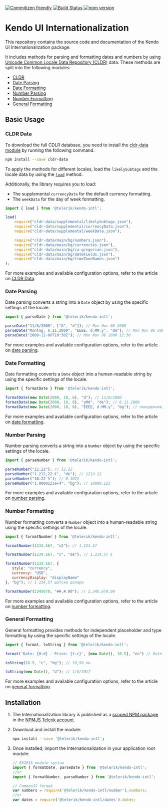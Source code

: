[![Commitizen friendly](https://img.shields.io/badge/commitizen-friendly-brightgreen.svg)](http://commitizen.github.io/cz-cli/)
[![Build Status](https://travis-ci.org/telerik/kendo-intl.svg?branch=master)](https://travis-ci.org/telerik/kendo-intl)
[![npm version](https://badge.fury.io/js/%40telerik%2Fkendo-intl.svg)](https://badge.fury.io/js/%40telerik%2Fkendo-intl)


# Kendo UI Internationalization

This repository contains the source code and documentation of the Kendo UI Internationalization package.

It includes methods for parsing and formatting dates and numbers by using [Unicode Common Locale Data Repository (CLDR)](http://cldr.unicode.org/) data. These methods are split into the following modules:

* [CLDR](#cldr-data)
* [Date Parsing](#date-parsing)
* [Date Formatting](#date-formatting)
* [Number Parsing](#number-parsing)
* [Number Formatting](#number-formatting)
* [General Formatting](#general-formatting)

## Basic Usage

### CLDR Data

To download the full CDLR database, you need to install the [cldr-data module](https://www.npmjs.com/package/cldr-data) by running the following command.

```sh
npm install --save cldr-data
```

To apply the methods for different locales, load the `likelySubtags` and the locale data by using the [`load`](https://github.com/telerik/kendo-intl/blob/master/docs/cldr/api.md#load) method.

Additionally, the library requires you to load:
* The supplemental `currencyData` for the default currency formatting.
* The `weekData` for the day of week formatting.

```javascript
import { load } from '@telerik/kendo-intl';

load(
    require("cldr-data/supplemental/likelySubtags.json"),
    require("cldr-data/supplemental/currencyData.json"),
    require("cldr-data/supplemental/weekData.json"),

    require("cldr-data/main/bg/numbers.json"),
    require("cldr-data/main/bg/currencies.json"),
    require("cldr-data/main/bg/ca-gregorian.json"),
    require("cldr-data/main/bg/dateFields.json"),
    require("cldr-data/main/bg/timeZoneNames.json")
);
```

For more examples and available configuration options, refer to the article on [CLDR Data](https://github.com/telerik/kendo-intl/blob/master/docs/cldr/index.md).

### Date Parsing

Date parsing converts a string into a `Date` object by using the specific settings of the locale.

```js
import { parseDate } from '@telerik/kendo-intl';

parseDate("11/6/2000", ["G", "d"]); // Mon Nov 06 2000
parseDate("Montag, 6.11.2000", "EEEE, d.MM.y", "de"); // Mon Nov 06 2000
parseDate("2000-11-06T10:30Z"); // Mon Nov 06 2000 12:30
```

For more examples and available configuration options, refer to the article on [date parsing](https://github.com/telerik/kendo-intl/blob/master/docs/date-parsing/index.md).

### Date Formatting

Date formatting converts a `Date` object into a human-readable string by using the specific settings of the locale.

```js
import { formatDate } from '@telerik/kendo-intl';

formatDate(new Date(2000, 10, 6), "d"); // 11/6/2000
formatDate(new Date(2000, 10, 6), "yMd", "de"); // 6.11.2000
formatDate(new Date(2000, 10, 6), "EEEE, d.MM.y", "bg"); // понеделник, 6.11.2000
```

For more examples and available configuration options, refer to the article on [date formatting](https://github.com/telerik/kendo-intl/blob/master/docs/date-formatting/index.md).

### Number Parsing

Number parsing converts a string into a `Number` object by using the specific settings of the locale.

```js
import { parseNumber } from '@telerik/kendo-intl';

parseNumber("12.22"); // 12.22
parseNumber("1.212,22 €", "de"); // 1212.22
parseNumber("10.22 %"); // 0.1022
parseNumber("1,0000123e+4", "bg"); // 10000.123
```

For more examples and available configuration options, refer to the article on [number parsing](https://github.com/telerik/kendo-intl/blob/master/docs/num-parsing/index.md).

### Number Formatting

Number formatting converts a `Number` object into a human-readable string using the specific settings of the locale.

```js
import { formatNumber } from '@telerik/kendo-intl';

formatNumber(1234.567, "n2"); // 1,234.57

formatNumber(1234.567, "c", "de"); // 1.234,57 €

formatNumber(1234.567, {
   style: "currency",
   currency: "USD",
   currencyDisplay: "displayName"
}, "bg"); // 1 234,57 щатски долара

formatNumber(2345678, "##,#.00"); // 2,345,678.00
```

For more examples and available configuration options, refer to the article on [number formatting](https://github.com/telerik/kendo-intl/blob/master/docs/num-formatting/index.md).

### General Formatting

General formatting provides methods for independent placeholder and type formatting by using the specific settings of the locale.

```js
import { format, toString } from '@telerik/kendo-intl';

format('Date: {0:d} - Price: {1:c}', [new Date(), 10.5], "en") // Date: 1/5/2017 - Price: $10.50

toString(10.5, "c", "bg"); // 10,50 лв.

toString(new Date(), "d"); // 1/5/2017
```

For more examples and available configuration options, refer to the article on [general formatting](https://github.com/telerik/kendo-intl/blob/master/docs/general-formatting/index.md).

## Installation

1. The Internationalization library is published as a [scoped NPM package](https://docs.npmjs.com/misc/scope) in the [NPMJS Telerik account](https://www.npmjs.com/~telerik).

2. Download and install the module:

    ```bash
    npm install --save '@telerik/kendo-intl';
    ```

3. Once installed, import the Internationalization in your application root module:

    ```javascript
    // ES2015 module syntax
    import { formatDate, parseDate } from '@telerik/kendo-intl';
    //or
    import { formatNumber, parseNumber } from '@telerik/kendo-intl';
    ```
    ```javascript
    // CommonJS format
    var numbers = require('@telerik/kendo-intl/number').numbers;
    //or
    var dates = require('@telerik/kendo-intl/dates').dates;
    ```
